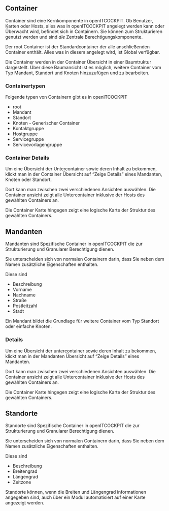 ## Container

Container sind eine Kernkomponente in openITCOCKPIT. Ob Benutzer, Karten oder Hosts, alles was in openITCOCKPIT angelegt werden kann oder Überwacht wird, befindet sich in Containern. Sie können zum Strukturieren genutzt werden und sind *die* Zentrale Berechtigungskomponente.

Der root Container ist der Standardcontainer der alle anschließenden Container enthält. Alles was in diesem angelegt wird, ist Global verfügbar. 

Die Container werden in der Container Übersicht in einer Baumtruktur dargestellt. Über diese Baumansicht ist es möglich, weitere Container vom Typ Mandant, Standort und Knoten hinzuzufügen und zu bearbeiten. 

### Containertypen

Folgende typen von Containern gibt es in openITCOCKPIT

-   root
-   Mandant
-   Standort
-   Knoten - Generischer Container
-   Kontaktgruppe
-   Hostgruppe
-   Servicegruppe
-   Servicevorlagengruppe

### Container Details

Um eine Übersicht der Untercontainer sowie deren Inhalt zu bekommen, klickt man in der Container Übersicht auf “Zeige Details” eines Mandanten, Knoten oder Standort.

Dort kann man zwischen zwei verschiedenen Ansichten auswählen. Die Container ansicht zeigt alle Untercontainer inklusive der Hosts des gewählten Containers an. 

Die Container Karte hingegen zeigt eine logische Karte der Struktur des gewählten Containers.


## Mandanten

Mandanten sind Spezifische Container in openITCOCKPIT die zur Strukturierung und Granularer Berechtigung dienen.

Sie unterscheiden sich von normalen Containern darin, dass Sie neben dem Namen zusätzliche Eigenschaften enthalten.

Diese sind 

-   Beschreibung
-   Vorname
-   Nachname
-   Straße
-   Postleitzahl
-   Stadt

Ein Mandant bildet die Grundlage für weitere Container vom Typ Standort oder einfache Knoten. 

### Details

Um eine Übersicht der untercontainer sowie deren Inhalt zu bekommen, klickt man in der Mandanten Übersicht auf “Zeige Details” eines Mandanten.

Dort kann man zwischen zwei verschiedenen Ansichten auswählen. Die Container ansicht zeigt alle Untercontainer inklusive der Hosts des gewählten Containers an. 

Die Container Karte hingegen zeigt eine logische Karte der Struktur des gewählten Containers.


## Standorte

Standorte sind Spezifische Container in openITCOCKPIT die zur Strukturierung und Granularer Berechtigung dienen.

Sie unterscheiden sich von normalen Containern darin, dass Sie neben dem Namen zusätzliche Eigenschaften enthalten.

Diese sind 

-   Beschreibung
-   Breitengrad
-   Längengrad
-   Zeitzone

Standorte können, wenn die Breiten und Längengrad informationen angegeben sind, auch über ein Modul automatisiert auf einer Karte angezeigt werden.